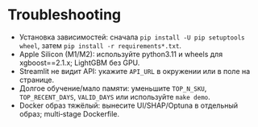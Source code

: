 # Troubleshooting

- Установка зависимостей: сначала `pip install -U pip setuptools wheel`, затем `pip install -r requirements*.txt`.
- Apple Silicon (M1/M2): используйте python3.11 и wheels для xgboost==2.1.x; LightGBM без GPU.
- Streamlit не видит API: укажите `API_URL` в окружении или в поле на странице.
- Долгое обучение/мало памяти: уменьшите `TOP_N_SKU`, `TOP_RECENT_DAYS`, `VALID_DAYS` или используйте `make demo`.
- Docker образ тяжёлый: вынесите UI/SHAP/Optuna в отдельный образ; multi‑stage Dockerfile.

